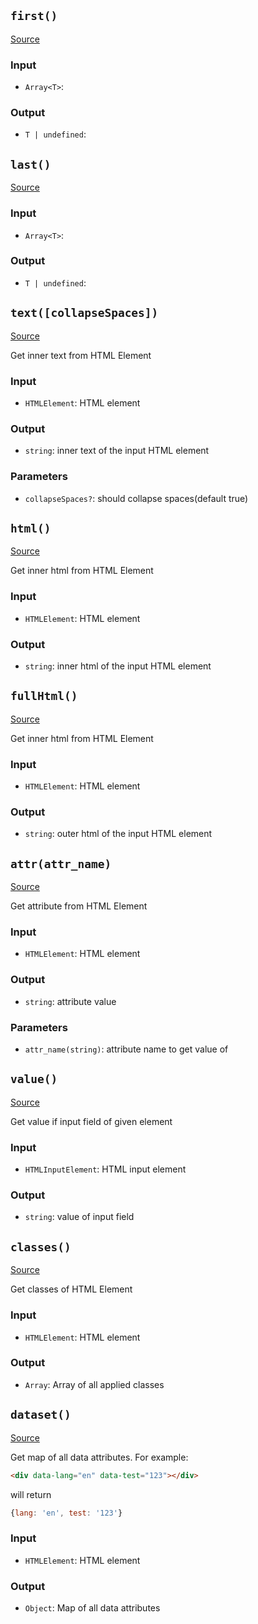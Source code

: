 ## `first()`
[Source](https:/github.com/nmanumr/mark-parser/tree/master/src/functions/array.ts#L1)



### Input

* `Array<T>`: 

### Output

* `T | undefined`: 

## `last()`
[Source](https:/github.com/nmanumr/mark-parser/tree/master/src/functions/array.ts#L5)



### Input

* `Array<T>`: 

### Output

* `T | undefined`: 

## `text([collapseSpaces])`
[Source](https:/github.com/nmanumr/mark-parser/tree/master/src/functions/dom.ts#L7)

Get inner text from HTML Element

### Input

* `HTMLElement`: HTML element

### Output

* `string`: inner text of the input HTML element

### Parameters

* `collapseSpaces?`: should collapse spaces(default true)

## `html()`
[Source](https:/github.com/nmanumr/mark-parser/tree/master/src/functions/dom.ts#L20)

Get inner html from HTML Element

### Input

* `HTMLElement`: HTML element

### Output

* `string`: inner html of the input HTML element

## `fullHtml()`
[Source](https:/github.com/nmanumr/mark-parser/tree/master/src/functions/dom.ts#L29)

Get inner html from HTML Element

### Input

* `HTMLElement`: HTML element

### Output

* `string`: outer html of the input HTML element

## `attr(attr_name)`
[Source](https:/github.com/nmanumr/mark-parser/tree/master/src/functions/dom.ts#L39)

Get attribute from HTML Element

### Input

* `HTMLElement`: HTML element

### Output

* `string`: attribute value

### Parameters

* `attr_name(string)`: attribute name to get value of

## `value()`
[Source](https:/github.com/nmanumr/mark-parser/tree/master/src/functions/dom.ts#L48)

Get value if input field of given element

### Input

* `HTMLInputElement`: HTML input element

### Output

* `string`: value of input field

## `classes()`
[Source](https:/github.com/nmanumr/mark-parser/tree/master/src/functions/dom.ts#L57)

Get classes of HTML Element

### Input

* `HTMLElement`: HTML element

### Output

* `Array`: Array of all applied classes

## `dataset()`
[Source](https:/github.com/nmanumr/mark-parser/tree/master/src/functions/dom.ts#L76)

Get map of all data attributes. For example:

```html
<div data-lang="en" data-test="123"></div>
```

will return
```js
{lang: 'en', test: '123'}
```

### Input

* `HTMLElement`: HTML element

### Output

* `Object`: Map of all data attributes

